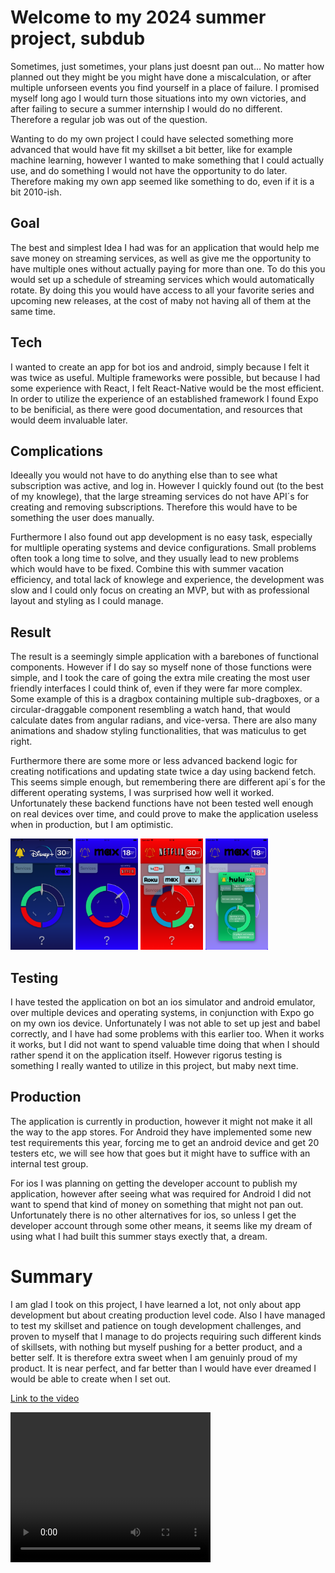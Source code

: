 # Welcome to my 2024 summer project, subdub

Sometimes, just sometimes, your plans just doesnt pan out... No matter how planned out they might be you might have done a miscalculation, or after multiple unforseen events you find yourself in a place of failure. I promised myself long ago I would turn those situations into my own victories, and after failing to secure a summer internship I would do no different. Therefore a regular job was out of the question.

Wanting to do my own project I could have selected something more advanced that would have fit my skillset a bit better, like for example machine learning, however I wanted to make something that I could actually use, and do something I would not have the opportunity to do later. Therefore making my own app seemed like something to do, even if it is a bit 2010-ish.

## Goal

The best and simplest Idea I had was for an application that would help me save money on streaming services, as well as give me the opportunity to have multiple ones without actually paying for more than one. To do this you would set up a schedule of streaming services which would automatically rotate. By doing this you would have access to all your favorite series and upcoming new releases, at the cost of maby not having all of them at the same time.

## Tech

I wanted to create an app for bot ios and android, simply because I felt it was twice as useful. Multiple frameworks were possible, but because I had some experience with React, I felt React-Native would be the most efficient. In order to utilize the experience of an established framework I found Expo to be benificial, as there were good documentation, and resources that would deem invaluable later.

## Complications

Ideeally you would not have to do anything else than to see what subscription was active, and log in. However I quickly found out (to the best of my knowlege), that the large streaming services do not have API´s for creating and removing subscriptions. Therefore this would have to be something the user does manually.

Furthermore I also found out app development is no easy task, especially for multliple operating systems and device configurations. Small problems often took a long time to solve, and they usually lead to new problems which would have to be fixed. Combine this with summer vacation efficiency, and total lack of knowlege and experience, the development was slow and I could only focus on creating an MVP, but with as professional layout and styling as I could manage.

## Result

The result is a seemingly simple application with a barebones of functional components. However if I do say so myself none of those functions were simple, and I took the care of going the extra mile creating the most user friendly interfaces I could think of, even if they were far more complex. Some example of this is a dragbox containing multiple sub-dragboxes, or a circular-draggable component resembling a watch hand, that would calculate dates from angular radians, and vice-versa. There are also many animations and shadow styling functionalities, that was maticulus to get right.

Furthermore there are some more or less advanced backend logic for creating notifications and updating state twice a day using backend fetch. This seems simple enough, but remembering there are different api´s for the different operating systems, I was surprised how well it worked. Unfortunately these backend functions have not been tested well enough on real devices over time, and could prove to make the application useless when in production, but I am optimistic.

<img src="./Demo-files/demo-Disney.png" alt="Demo Screenshot" width="100">
<img src="./Demo-files/demo-Max.png" alt="Demo Screenshot" width="100">
<img src="./Demo-files/demo-dragbox.png" alt="Demo Screenshot" width="100">
<img src="./Demo-files/demo-tutorial.png" alt="Demo Screenshot" width="100">

## Testing

I have tested the application on bot an ios simulator and android emulator, over multiple devices and operating systems, in conjunction with Expo go on my own ios device. Unfortunately I was not able to set up jest and babel correctly, and I have had some problems with this earlier too. When it works it works, but I did not want to spend valuable time doing that when I should rather spend it on the application itself. However rigorus testing is something I really wanted to utilize in this project, but maby next time.

## Production

The application is currently in production, however it might not make it all the way to the app stores. For Android they have implemented some new test requirements this year, forcing me to get an android device and get 20 testers etc, we will see how that goes but it might have to suffice with an internal test group.

For ios I was planning on getting the developer account to publish my application, however after seeing what was required for Android I did not want to spend that kind of money on something that might not pan out. Unfortunately there is no other alternatives for ios, so unless I get the developer account through some other means, it seems like my dream of using what I had built this summer stays exectly that, a dream.

# Summary

I am glad I took on this project, I have learned a lot, not only about app development but about creating production level code. Also I have managed to test my skillset and patience on tough development challenges, and proven to myself that I manage to do projects requiring such different kinds of skillsets, with nothing but myself pushing for a better product, and a better self. It is therefore extra sweet when I am genuinly proud of my product. It is near perfect, and far better than I would have ever dreamed I would be able to create when I set out.

[Link to the video](./Demo-files/subdub_demo.MP4)

<video width="320" height="240" controls>
  <source src="./Demo-files/subdub_demo.MP4" type="video/mp4">
  Your browser does not support the video tag.
</video>
